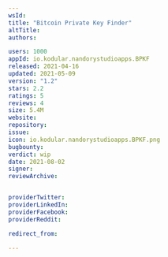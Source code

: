 ```yaml
---
wsId: 
title: "Bitcoin Private Key Finder"
altTitle: 
authors:

users: 1000
appId: io.kodular.nandorystudioapps.BPKF
released: 2021-04-16
updated: 2021-05-09
version: "1.2"
stars: 2.2
ratings: 5
reviews: 4
size: 5.4M
website: 
repository: 
issue: 
icon: io.kodular.nandorystudioapps.BPKF.png
bugbounty: 
verdict: wip
date: 2021-08-02
signer: 
reviewArchive:


providerTwitter: 
providerLinkedIn: 
providerFacebook: 
providerReddit: 

redirect_from:

---
```



